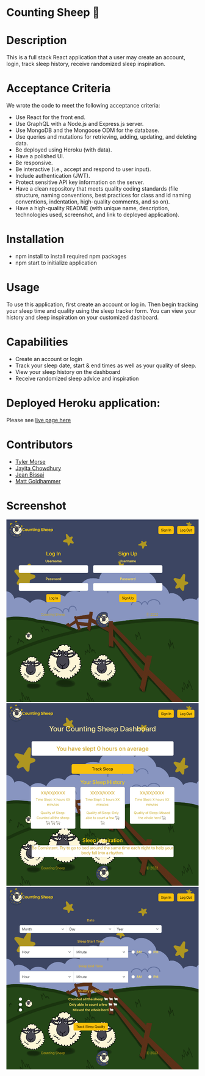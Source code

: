 # Counting Sheep 🐑

# Description
This is a full stack React application that a user may create an account, login, track sleep history, receive randomized sleep inspiration. 

# Acceptance Criteria
We wrote the  code to meet the following acceptance criteria:

* Use React for the front end.
* Use GraphQL with a Node.js and Express.js server.
* Use MongoDB and the Mongoose ODM for the database.
* Use queries and mutations for retrieving, adding, updating, and deleting data.
* Be deployed using Heroku (with data).
* Have a polished UI.
* Be responsive.
* Be interactive (i.e., accept and respond to user input).
* Include authentication (JWT).
* Protect sensitive API key information on the server.
* Have a clean repository that meets quality coding standards (file structure, naming conventions, best practices for class and id naming conventions, indentation, high-quality comments, and so on).
* Have a high-quality README (with unique name, description, technologies used, screenshot, and link to deployed application).

# Installation

* npm install to install required npm packages
* npm start to initialize application

# Usage
To use this application, first create an account or log in. Then begin tracking your sleep time and quality using the sleep tracker form. You can view your history and sleep inspiration on your customized dashboard.

# Capabilities

* Create an account or login
* Track your sleep date, start & end times as well as your quality of sleep.
* View your sleep history on the dashboard
* Receive randomized sleep advice and inspiration

# Deployed Heroku application: 

Please see [live page here](https://radiant-chamber-76949.herokuapp.com/)

# Contributors
* [Tyler Morse](https://github.com/tmorse2222)
* [Jayita Chowdhury](https://github.com/jayita87)
* [Jean Bissai](https://github.com/JeanBissai)
* [Matt Goldhammer](https://github.com/MattG-Git)

# Screenshot
![Login Screen ](./client/public/assets/login_screenshot.png)
![Dashboard ](./client/public/assets/user_dashboard_screenshot.png)
![Sleep Tracker Form ](./client/public/assets/sleep_tracker_form_screenshot.png)